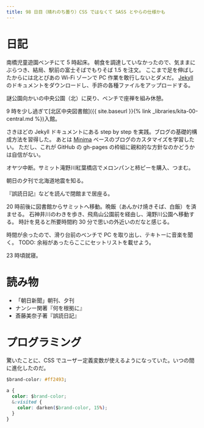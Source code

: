 ```yaml
---
title: 98 日目（晴れのち曇り）CSS ではなくて SASS とやらの仕様かも
---
```


# 日記

南橋児童遊園ベンチにて 5 時起床。
朝食を調達していなかったので、気ままにぶらつき、結局、駅前の富士そばでもりそば 1.5 を注文。
ここまで足を伸ばしたからには北とぴあの Wi-Fi ゾーンで PC 作業を敢行しないとダメだ。
[Jekyll](https://github.com/jekyll/jekyll) のドキュメントをダウンロードし、手許の各種ファイルをアップロードする。

謎公園向かいの中央公園（北）に戻り、ベンチで座禅を組み休憩。

9 時を少し過ぎて[北区中央図書館]({{ site.baseurl }}{% link _libraries/kita-00-central.md %})入館。

さきほどの Jekyll ドキュメントにある step by step を実践。ブログの基礎的構成方法を習得した。
あとは [Minima](https://jekyll.github.io/minima/) ベースのブログのカスタマイズを学習したい。
ただし、これが GitHub の gh-pages の枠組に親和的な方針なのかどうかは自信がない。

オヤツ中断。サミット滝野川紅葉橋店でメロンパンと柿ピーを購入、つまむ。

朝日の夕刊で北海道地震を知る。

『誤読日記』などを読んで閉館まで居座る。

20 時前後に図書館からサミットへ移動。晩飯（あんかけ焼きそば、白飯）を済ませる。
石神井川のわきを歩き、飛鳥山公園前を経由し、滝野川公園へ移動する。
時計を見ると所要時間約 30 分で思いの外近いのだなと感じる。

時間が余ったので、滑り台前のベンチで PC を取り出し、テキトーに音楽を聞く。
TODO: 余裕があったらここにセットリストを載せよう。

23 時頃就寝。

# 読み物

* 「朝日新聞」朝刊、夕刊
* ナンシー関著『何を根拠に』
* 斎藤美奈子著『誤読日記』

# プログラミング

驚いたことに、CSS でユーザー定義変数が使えるようになっていた。いつの間に進化したのだ。

```css
$brand-color: #ff2493;

a {
  color: $brand-color;
  &:visited {
    color: darken($brand-color, 15%);
  }
}
```
